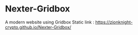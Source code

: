 # Nexter-Gridbox
A modern website using Gridbox
Static link : https://zionknight-crypto.github.io/Nexter-Gridbox/
